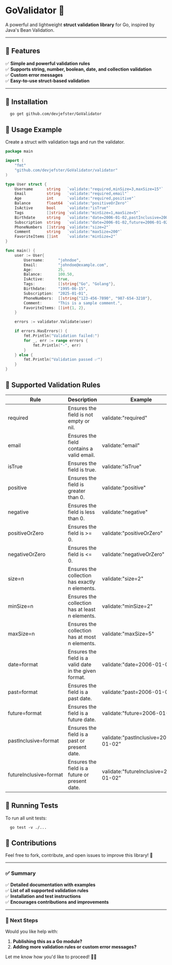 # GoValidator 🚀
A powerful and lightweight **struct validation library** for Go, inspired by Java's Bean Validation.

---

## **📌 Features**
✅ **Simple and powerful validation rules**  
✅ **Supports string, number, boolean, date, and collection validation**  
✅ **Custom error messages**  
✅ **Easy-to-use struct-based validation**

---

## **📌 Installation**
```sh
  go get github.com/devjefster/GoValidator
```
## 📌 Usage Example

Create a struct with validation tags and run the validator.
```go
package main

import (
	"fmt"
	"github.com/devjefster/GoValidator/validator"
)

type User struct {
	Username      string   `validate:"required,minSize=3,maxSize=15"`
	Email         string   `validate:"required,email"`
	Age           int      `validate:"required,positive"`
	Balance       float64  `validate:"positiveOrZero"`
	IsActive      bool     `validate:"isTrue"`
	Tags          []string `validate:"minSize=1,maxSize=5"`
	Birthdate     string   `validate:"date=2006-01-02,pastInclusive=2006-01-02"`
	Subscription  string   `validate:"date=2006-01-02,future=2006-01-02"`
	PhoneNumbers  []string `validate:"size=2"`
	Comment       string   `validate:"maxSize=200"`
	FavoriteItems []int    `validate:"minSize=2"`
}

func main() {
	user := User{
		Username:      "johndoe",
		Email:         "johndoe@example.com",
		Age:           25,
		Balance:       100.50,
		IsActive:      true,
		Tags:          []string{"Go", "Golang"},
		Birthdate:     "1995-06-15",
		Subscription:  "2025-01-01",
		PhoneNumbers:  []string{"123-456-7890", "987-654-3210"},
		Comment:       "This is a sample comment.",
		FavoriteItems: []int{1, 2},
	}

	errors := validator.Validate(user)

	if errors.HasErrors() {
		fmt.Println("Validation failed:")
		for _, err := range errors {
			fmt.Println("-", err)
		}
	} else {
		fmt.Println("Validation passed ✅")
	}
}

````
## 📌 Supported Validation Rules

| Rule                   | Description                                            | Example                               |
|------------------------|--------------------------------------------------------|---------------------------------------|
| required               | Ensures the field is not empty or nil.                 | validate:"required"                   |
| email                  | Ensures the field contains a valid email.              | validate:"email"                      |
| isTrue                 | Ensures the field is true.                             | validate:"isTrue"                     |
| positive               | Ensures the field is greater than 0.                   | validate:"positive"                   |
| negative               | Ensures the field is less than 0.                      | validate:"negative"                   |
| positiveOrZero         | Ensures the field is >= 0.                             | validate:"positiveOrZero"             |
| negativeOrZero         | Ensures the field is <= 0.                             | validate:"negativeOrZero"             |
| size=n                 | Ensures the collection has exactly n elements.         | validate:"size=2"                     |
| minSize=n              | Ensures the collection has at least n elements.        | validate:"minSize=2"                  |
| maxSize=n              | Ensures the collection has at most n elements.         | validate:"maxSize=5"                  |
| date=format            | Ensures the field is a valid date in the given format. | validate:"date=2006-01-02"            |
| past=format            | Ensures the field is a past date.                      | validate:"past=2006-01-02"            |
| future=format          | Ensures the field is a future date.                    | validate:"future=2006-01-02"          |
| pastInclusive=format   | Ensures the field is a past or present date.           | validate:"pastInclusive=2006-01-02"   |
| futureInclusive=format | Ensures the field is a future or present date.         | validate:"futureInclusive=2006-01-02" |

## 📌 Running Tests

To run all unit tests:
````shell
  go test -v ./...
````
## 📌 Contributions

Feel free to fork, contribute, and open issues to improve this library! 🚀

---

### **✅ Summary**
✅ **Detailed documentation with examples**  
✅ **List of all supported validation rules**  
✅ **Installation and test instructions**  
✅ **Encourages contributions and improvements**

---

### **🚀 Next Steps**
Would you like help with:
1. **Publishing this as a Go module?**
2. **Adding more validation rules or custom error messages?**

Let me know how you'd like to proceed! 🚀🔥
